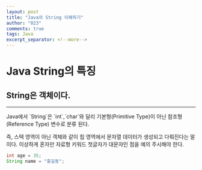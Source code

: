 ```yaml
---
layout: post
title: "Java의 String 이해하기"
author: "023"
comments: true
tags: Java
excerpt_separator: <!--more-->
---
```



# Java String의 특징
## String은 객체이다.
<hr>
 Java에서 `String`은 `int`,`char`와 달리 기본형(Primitive Type)이 아닌 참조형(Reference Type) 변수로 분류 된다.
 
즉, 스택 영역이 아닌 객체와 같이 힙 영역에서 문자열 데이터가 생성되고 다뤄진다는 말이다.
이상하게 혼자만 자료형 키워드 첫글자가  대문자인 점을 예의 주시해야 한다.
```java
int age = 35;
String name = "홍길동";
```


